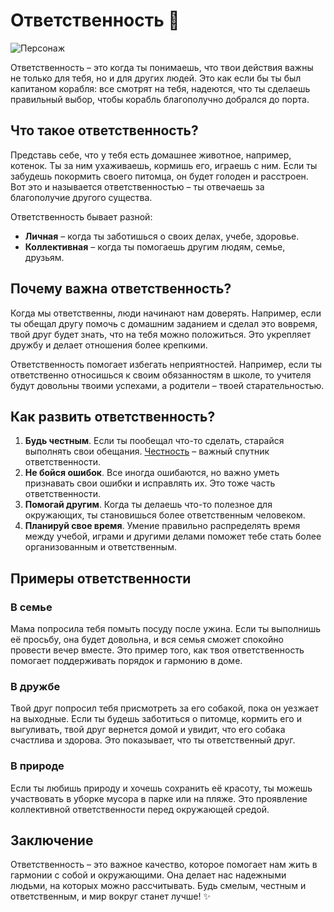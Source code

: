 # Ответственность 🌟

![Персонаж](/WORK/life/personal_qualities/data/pictures/Отвественность.png)

Ответственность – это когда ты понимаешь, что твои действия важны не только для тебя, но и для других людей. Это как если бы ты был капитаном корабля: все смотрят на тебя, надеются, что ты сделаешь правильный выбор, чтобы корабль благополучно добрался до порта. 

## Что такое ответственность?

Представь себе, что у тебя есть домашнее животное, например, котенок. Ты за ним ухаживаешь, кормишь его, играешь с ним. Если ты забудешь покормить своего питомца, он будет голоден и расстроен. Вот это и называется ответственностью – ты отвечаешь за благополучие другого существа.

Ответственность бывает разной:
- **Личная** – когда ты заботишься о своих делах, учебе, здоровье.
- **Коллективная** – когда ты помогаешь другим людям, семье, друзьям.

## Почему важна ответственность?

Когда мы ответственны, люди начинают нам доверять. Например, если ты обещал другу помочь с домашним заданием и сделал это вовремя, твой друг будет знать, что на тебя можно положиться. Это укрепляет дружбу и делает отношения более крепкими.

Ответственность помогает избегать неприятностей. Например, если ты ответственно относишься к своим обязанностям в школе, то учителя будут довольны твоими успехами, а родители – твоей старательностью.

## Как развить ответственность?

1. **Будь честным**. Если ты пообещал что-то сделать, старайся выполнять свои обещания. [Честность](Честность.md) – важный спутник ответственности.
2. **Не бойся ошибок**. Все иногда ошибаются, но важно уметь признавать свои ошибки и исправлять их. Это тоже часть ответственности.
3. **Помогай другим**. Когда ты делаешь что-то полезное для окружающих, ты становишься более ответственным человеком.
4. **Планируй свое время**. Умение правильно распределять время между учебой, играми и другими делами поможет тебе стать более организованным и ответственным.

## Примеры ответственности

### В семье

Мама попросила тебя помыть посуду после ужина. Если ты выполнишь её просьбу, она будет довольна, и вся семья сможет спокойно провести вечер вместе. Это пример того, как твоя ответственность помогает поддерживать порядок и гармонию в доме.

### В дружбе

Твой друг попросил тебя присмотреть за его собакой, пока он уезжает на выходные. Если ты будешь заботиться о питомце, кормить его и выгуливать, твой друг вернется домой и увидит, что его собака счастлива и здорова. Это показывает, что ты ответственный друг.

### В природе

Если ты любишь природу и хочешь сохранить её красоту, ты можешь участвовать в уборке мусора в парке или на пляже. Это проявление коллективной ответственности перед окружающей средой.

## Заключение

Ответственность – это важное качество, которое помогает нам жить в гармонии с собой и окружающими. Она делает нас надежными людьми, на которых можно рассчитывать. Будь смелым, честным и ответственным, и мир вокруг станет лучше! ✨